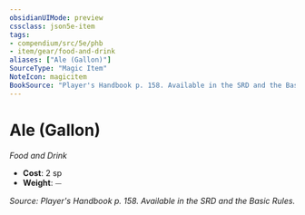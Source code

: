 ```yaml
---
obsidianUIMode: preview
cssclass: json5e-item
tags:
- compendium/src/5e/phb
- item/gear/food-and-drink
aliases: ["Ale (Gallon)"]
SourceType: "Magic Item"
NoteIcon: magicitem
BookSource: "Player's Handbook p. 158. Available in the SRD and the Basic Rules."
---
```

# Ale (Gallon)
*Food and Drink*  

- **Cost**: 2 sp
- **Weight**: ⏤

*Source: Player's Handbook p. 158. Available in the SRD and the Basic Rules.*